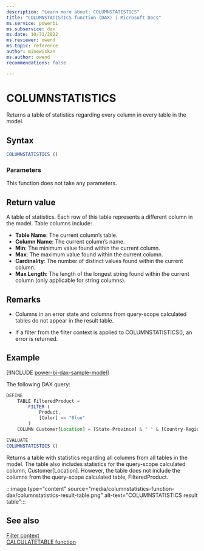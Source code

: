 ```yaml
---
description: "Learn more about: COLUMNSTATISTICS"
title: "COLUMNSTATISTICS function (DAX) | Microsoft Docs"
ms.service: powerbi 
ms.subservice: dax
ms.date: 10/31/2022
ms.reviewer: owend
ms.topic: reference
author: minewiskan
ms.author: owend 
recommendations: false

---
```

# COLUMNSTATISTICS

Returns a table of statistics regarding every column in every table in the model.

## Syntax

```js
COLUMNSTATISTICS ()
```

### Parameters

This function does not take any parameters.

## Return value

A table of statistics. Each row of this table represents a different column in the model. Table columns include:

- **Table Name**: The current column’s table.
- **Column Name**: The current column’s name.
- **Min**: The minimum value found within the current column.
- **Max**: The maximum value found within the current column.
- **Cardinality**: The number of distinct values found within the current column.
- **Max Length**: The length of the longest string found within the current column (only applicable for string columns).

## Remarks

- Columns in an error state and columns from query-scope calculated tables do not appear in the result table.

- If a filter from the filter context is applied to COLUMNSTATISTICS(), an error is returned.


## Example

[!INCLUDE [power-bi-dax-sample-model](includes/power-bi-dax-sample-model.md)]

The following DAX query:

```js
DEFINE
    TABLE FilteredProduct =
        FILTER (
            Product,
            [Color] == "Blue"
        )
    COLUMN Customer[Location] = [State-Province] & " " & [Country-Region]

EVALUATE
COLUMNSTATISTICS ()

```

Returns a table with statistics regarding all columns from all tables in the model. The table also includes statistics for the query-scope calculated column, Customer[Location]. However, the table does not include the columns from the query-scope calculated table, FilteredProduct.

:::image type="content" source="media/columnstatistics-function-dax/columnstatistics-result-table.png" alt-text="COLUMNSTATISTICS result table":::

## See also

[Filter context](dax-overview.md#filter-context)  
[CALCULATETABLE function](calculatetable-function-dax.md)  
